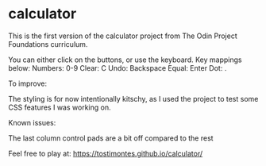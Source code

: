 # calculator
This is the first version of the calculator project from The Odin Project Foundations curriculum.

You can either click on the buttons, or use the keyboard. Key mappings below:
Numbers: 0-9
Clear: C
Undo: Backspace
Equal: Enter
Dot: .

To improve:

The styling is for now intentionally kitschy, as I used the project to test some CSS features I was working on.

Known issues:

The last column control pads are a bit off compared to the rest

Feel free to play at: https://tostimontes.github.io/calculator/
